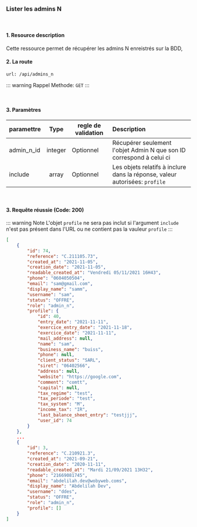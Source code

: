 <meta charset="utf-8"/>

### Lister les admins N

<br />

#### 1. Resource description

Cette ressource permet de récupérer les admins N enreistrés sur la BDD,

#### 2. La route
```
url: /api/admins_n
```

::: warning Rappel
Methode:  `GET`
:::

<br />


#### 3. Paramètres

| paramettre | Type | regle de validation | Description |
| -------------------- | :---------: | ------------------------------------------------------------------------------------------------------------ | :-------------------------------------------------------------------------------------------------------- |
| admin_n_id | integer | Optionnel | Récupérer seulement l'objet Admin N que son ID correspond à celui ci |
| include | array | Optionnel | Les objets relatifs à inclure dans la réponse, valeur autorisées: `profile` |


<br />

#### 3. Requête réussie (Code: 200)


::: warning Note
L'objet `profile` ne sera pas inclut si l'argument `include` n'est pas présent dans l'URL ou ne contient pas la vauleur `profile`
:::


``` JSON
[
    {
        "id": 74,
        "reference": "C.211105.73",
        "created_at": "2021-11-05",
        "creation_date": "2021-11-05",
        "readable_created_at": "Vendredi 05/11/2021 16H43",
        "phone": "0604050504",
        "email": "sam@gmail.com",
        "display_name": "samm",
        "username": "sam",
        "status": "OFFRE",
        "role": "admin_n",
        "profile": {
            "id": 40,
            "entry_date": "2021-11-11",
            "exercice_entry_date": "2021-11-18",
            "exercice_date": "2021-11-11",
            "mail_address": null,
            "name": "sam",
            "business_name": "buiss",
            "phone": null,
            "client_status": "SARL",
            "siret": "06402566",
            "address": null,
            "website": "https://google.com",
            "comment": "comtt",
            "capital": null,
            "tax_regime": "test",
            "tax_periode": "test",
            "tax_system": "M",
            "income_tax": "IR",
            "last_balance_sheet_entry": "testjjj",
            "user_id": 74
        }
    },
    ...
    {
        "id": 3,
        "reference": "C.210921.3",
        "created_at": "2021-09-21",
        "creation_date": "2020-11-11",
        "readable_created_at": "Mardi 21/09/2021 13H32",
        "phone": "21669081745",
        "email": "abdelilah.dev@wobyweb.coms",
        "display_name": "Abdelilah Dev",
        "username": "ddes",
        "status": "OFFRE",
        "role": "admin_n",
        "profile": []
    }
]
```
